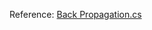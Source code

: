 

Reference: [Back Propagation.cs](https://github.com/ArturLee/InfiniteClash/blob/5c63c70c7f490cb121af2f7085cb443e2bdd0a36/Assets/Scripts/Machine%20Learning/NeuralNetwork.cs)

